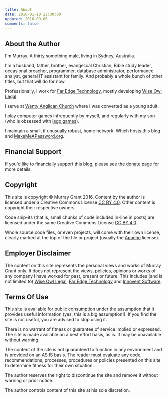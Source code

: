 ```yaml
---
title: About
date: 2016-01-10 22:30:00
updated: 2016-09-06
comments: false 
---
```


## About the Author

I'm Murray. A thirty something male, living in Sydney, Australia.
  
I'm a husband, father, brother, evangelical Christian, Bible study leader, occasional preacher, programmer, database administrator, performance analyst, general IT assistant for family.
And probably a whole bunch of other titles, but that will do for now. 

Professionally, I work for [Far Edge Technology](http://www.faredge.com.au), mostly developing [Wise Owl Legal](http://www.wiseowllegal.com.au).  

I serve at [Wenty Anglican Church](http://www.wentworthville.anglican.asn.au/) where I was converted as a young adult.

I play computer games infrequently by myself, and regularly with my son (who is obsessed with [lego games](https://en.wikipedia.org/wiki/Lego_Marvel_Super_Heroes)).

I maintain a small, if unusually robust, home network.
Which hosts this blog and [MakeMeAPassword.org](https://makemeapassword.org).


## Financial Support

If you'd like to financially support this blog, please see the [donate](/donate.html) page for more details.

## Copyright

This site is copyright © Murray Grant 2016. 
Content by the author is licensed under a Creative Commons License [CC BY 4.0](http://creativecommons.org/licenses/by/4.0/deed.en_GB). 
Other content is copyright their respective owners.

Code snip-its (that is, small chunks of code included in-line in posts) are licensed under the same Creative Commons License [CC BY 4.0](http://creativecommons.org/licenses/by/4.0/deed.en_GB).

Whole source code files, or even projects, will come with their own license, clearly marked at the top of the file or project (usually the [Apache](https://www.apache.org/licenses/LICENSE-2.0) license). 

## Employer Disclaimer

The content on this site represents the personal views and works of Murray Grant only.
It does not represent the views, policies, opinions or works of any company I have worked for past, present or future.
This includes (and is not limited to) [Wise Owl Legal](http://www.wiseowllegal.com.au/), [Far Edge Technology](http://faredge.com.au/) and [Innovent Software](http://www.innoventsoftware.com.au/).

## Terms Of Use

This site is available for public consumption under the assumption that it provides useful information (yes, this is a big assumption!).
If you find the site is not useful, you are advised to stop using it.

There is no warrant of fitness or guarantee of service implied or expressed. 
The site is made available on a best effort basis, as is. It may be unavailable without warning.

The content of the site is not guaranteed to function in any environment and is provided on an AS IS basis.
The reader must evaluate any code, recommendations, processes, procedures or policies presented on this site to determine fitness for their own situation.  

The author reserves the right to discontinue the site and remove it without warning or prior notice.

The author controls content of this site at his sole discretion. 


